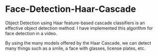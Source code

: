 # Face-Detection-Haar-Cascade
Object Detection using Haar feature-based cascade classifiers is an effective object detection method. I have implemented this algorithm for face detection in a video. 

By using the many models offered by the Haar Cascade, we can detect many things such as a smile, a face with glasses, license plates, etc.


